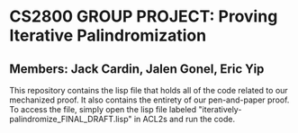 # CS2800 GROUP PROJECT: Proving Iterative Palindromization
## Members: Jack Cardin, Jalen Gonel, Eric Yip

This repository contains the lisp file that holds all of the code related to our mechanized proof.
It also contains the entirety of our pen-and-paper proof.
To access the file, simply open the lisp file labeled "iteratively-palindromize_FINAL_DRAFT.lisp" in ACL2s and run the code.
